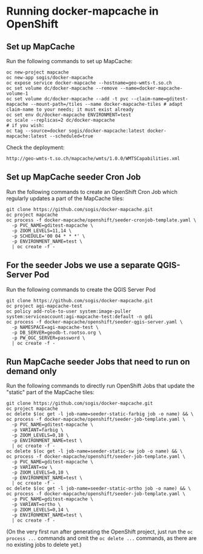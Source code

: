 # Running docker-mapcache in OpenShift

## Set up MapCache

Run the following commands to set up MapCache:
```
oc new-project mapcache
oc new-app sogis/docker-mapcache
oc expose service docker-mapcache --hostname=geo-wmts-t.so.ch
oc set volume dc/docker-mapcache --remove --name=docker-mapcache-volume-1
oc set volume dc/docker-mapcache --add -t pvc --claim-name=gditest-mapcache --mount-path=/tiles --name docker-mapcache-tiles # adapt claim-name to your needs; it must exist already
oc set env dc/docker-mapcache ENVIRONMENT=test
oc scale --replicas=2 dc/docker-mapcache
# if you wish:
oc tag --source=docker sogis/docker-mapcache:latest docker-mapcache:latest --scheduled=true
```

Check the deployment:
```
http://geo-wmts-t.so.ch/mapcache/wmts/1.0.0/WMTSCapabilities.xml
```


## Set up MapCache seeder Cron Job

Run the following commands to create an OpenShift Cron Job which regularly updates a part of the MapCache tiles:
```
git clone https://github.com/sogis/docker-mapcache.git
oc project mapcache
oc process -f docker-mapcache/openshift/seeder-cronjob-template.yaml \
  -p PVC_NAME=gditest-mapcache \
  -p ZOOM_LEVELS=11,14 \
  -p SCHEDULE='00 04 * * *' \
  -p ENVIRONMENT_NAME=test \
  | oc create -f -
```

## For the seeder Jobs we use a separate QGIS-Server Pod

Run the following commands to create the QGIS Server Pod
```
git clone https://github.com/sogis/docker-mapcache.git
oc project agi-mapcache-test
oc policy add-role-to-user system:image-puller system:serviceaccount:agi-mapcache-test:default -n gdi
oc process -f docker-mapcache/openshift/seeder-qgis-server.yaml \
  -p NAMESPACE=agi-mapcache-test \
  -p DB_SERVER=geodb-t.rootso.org \
  -p PW_OGC_SERVER=password \
  | oc create -f -
```

## Run MapCache seeder Jobs that need to run on demand only

Run the following commands to directly run OpenShift Jobs that update the "static" part of the MapCache tiles:
```
git clone https://github.com/sogis/docker-mapcache.git
oc project mapcache
oc delete $(oc get -l job-name=seeder-static-farbig job -o name) && \
oc process -f docker-mapcache/openshift/seeder-job-template.yaml \
  -p PVC_NAME=gditest-mapcache \
  -p VARIANT=farbig \
  -p ZOOM_LEVELS=0,10 \
  -p ENVIRONMENT_NAME=test \
  | oc create -f -
oc delete $(oc get -l job-name=seeder-static-sw job -o name) && \
oc process -f docker-mapcache/openshift/seeder-job-template.yaml \
  -p PVC_NAME=gditest-mapcache \
  -p VARIANT=sw \
  -p ZOOM_LEVELS=0,10 \
  -p ENVIRONMENT_NAME=test \
  | oc create -f -
oc delete $(oc get -l job-name=seeder-static-ortho job -o name) && \
oc process -f docker-mapcache/openshift/seeder-job-template.yaml \
  -p PVC_NAME=gditest-mapcache \
  -p VARIANT=ortho \
  -p ZOOM_LEVELS=0,14 \
  -p ENVIRONMENT_NAME=test \
  | oc create -f -
```

(On the very first run after generating the OpenShift project, just run the `oc process ...` commands and omit the `oc delete ...` commands, as there are no existing jobs to delete yet.)
